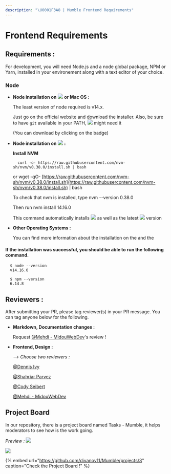 ```yaml
---
description: "\U0001F3A8 | Mumble Frontend Requirements"
---
```


# Frontend Requirements

## Requirements :

For development, you will need Node.js and a node global package, NPM or Yarn, installed in your environement along with a text editor of your choice.

### Node

* **Node installation on** ![](https://img.shields.io/badge/Windows-0078D6?style=for-the-badge&logo=windows&logoColor=white) **or Mac OS :**

  The least version of node required is v14.x.

  Just go on the official  website and download the installer. Also, be sure to have `git` available in your PATH, ![](https://img.shields.io/badge/npm-CB3837?style=for-the-badge&logo=npm&logoColor=white) might need it  


  \(You can download  by clicking on the badge\)

* **Node installation on** ![](https://img.shields.io/badge/Ubuntu-E95420?style=for-the-badge&logo=ubuntu&logoColor=white) **:**

  **Install NVM**

  ```text
    curl -o- https://raw.githubusercontent.com/nvm-sh/nvm/v0.38.0/install.sh | bash
  ```

  or wget -qO- [https://raw.githubusercontent.com/nvm-sh/nvm/v0.38.0/install.sh](https://raw.githubusercontent.com/nvm-sh/nvm/v0.38.0/install.sh) \| bash

  To check that nvm is installed, type nvm --version 0.38.0

  Then run nvm install 14.16.0

  This command automatically installs ![](https://img.shields.io/badge/Node.js-43853D?style=for-the-badge&logo=node.js&logoColor=white) as well as the latest ![](https://img.shields.io/badge/npm-CB3837?style=for-the-badge&logo=npm&logoColor=white) version

* **Other Operating Systems :**

  You can find more information about the installation on the  and the 

#### If the installation was successful, you should be able to run the following command.

```text
  $ node --version
  v14.16.0

  $ npm --version
  6.14.8
```

## Reviewers :

After submitting your PR, please tag reviewer\(s\) in your PR message. You can tag anyone below for the following.

* **Markdown, Documentation changes :**

  Request [@Mehdi - MidouWebDev](https://github.com/MidouWebDev)'s review !

* **Frontend, Design :**

  --&gt; _Choose two reviewers :_

  [@Dennis Ivy](https://github.com/divanov11)

  [@Shahriar Parvez](https://github.com/Mr-spShuvo)

  [@Cody Seibert](https://github.com/codyseibert)

  [@Mehdi - MidouWebDev](https://github.com/MidouWebDev)

## Project Board

In our repository, there is a project board named Tasks - Mumble, it helps moderators to see how is the work going.   


_Preview :_ ![](https://cdn.discordapp.com/attachments/824655741318332426/843776954204815380/projects-icon.PNG)

![](https://cdn.discordapp.com/attachments/824655741318332426/843784043354259456/project-board.gif)



{% embed url="https://github.com/divanov11/Mumble/projects/3" caption="Check the Project Board !" %}

